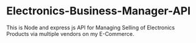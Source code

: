 # Electronics-Business-Manager-API
This is Node and express js API for Managing Selling of Electronics Products via multiple vendors on my E-Commerce.
